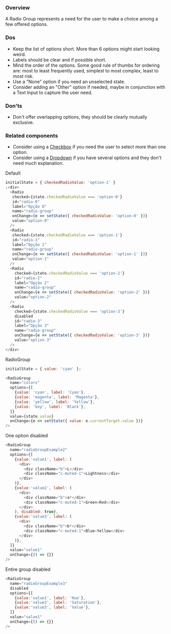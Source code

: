 ### Overview
A Radio Group represents a need for the user to make a choice among a few offered options. 

### Dos
- Keep the list of options short. More than 6 options might start looking weird. 
- Labels should be clear and if possible short.
- Mind the order of the options. Some good rule of thumbs for ordering are: most to least frequently used, simplest to most complex, least to most risk.
- Use a "None" option if you need an unselected state.
- Consider adding an "Other" option if needed, maybe in conjunction with a Text Input to capture the user need.

### Don'ts
- Don't offer overlapping options, they should be clearly mutually exclusive.

### Related components
- Consider using a <a href="#checkbox">Checkbox</a> if you need the user to select more than one option.
- Consider using a <a href="#dropdown">Dropdown</a> if you have several options and they don't need much explanation.


Default

```js
initialState = { checkedRadioValue: 'option-1' }
;<div>
  <Radio
   checked={state.checkedRadioValue === 'option-0'}
   id="radio-0"
   label="Opção 0"
   name="radio-group"
   onChange={e => setState({ checkedRadioValue: 'option-0' })}
   value="option-0"
  />
  <Radio
   checked={state.checkedRadioValue === 'option-1'}
   id="radio-1"
   label="Opção 1"
   name="radio-group"
   onChange={e => setState({ checkedRadioValue: 'option-1' })}
   value="option-1"        
  />
  <Radio
    checked={state.checkedRadioValue === 'option-2'}
    id="radio-2"
    label="Opção 2"
    name="radio-group"
    onChange={e => setState({ checkedRadioValue: 'option-2' })}
    value="option-2"
  />
  <Radio
    checked={state.checkedRadioValue === 'option-3'}
    disabled
    id="radio-3"
    label="Opção 3"
    name="radio-group"
    onChange={e => setState({ checkedRadioValue: 'option-3' })}
    value="option-3"
  />
</div>
```

RadioGroup

```js
initialState = { value: 'cyan' };

<RadioGroup
  name="colors"
  options={[
    {value: 'cyan', label: 'Cyan'},
    {value: 'magenta', label: 'Magenta'},
    {value: 'yellow', label: 'Yellow'},
    {value: 'key', label: 'Black'},
  ]}
  value={state.value}
  onChange={e => setState({ value: e.currentTarget.value })}
/>
```

One option disabled

```js
<RadioGroup
  name="radioGroupExample2"
  options={[
    {value:'value1', label: (
      <div>
        <div className="b">L</div>
        <div className="c-muted-1">Lightness</div>
      </div>
    )},
    {value:'value2', label: (
      <div>
        <div className="b">a*</div>
        <div className="c-muted-1">Green–Red</div>
      </div>
    ), disabled: true},
    {value:'value3', label: (
      <div>
        <div className="b">b*</div>
        <div className="c-muted-1">Blue–Yellow</div>
      </div>
    )},
  ]}
  value="value1"
  onChange={() => {}}
/>
```

Entire group disabled

```js
<RadioGroup
  name="radioGroupExample3"
  disabled
  options={[
    {value:'value1', label: 'Hue'},
    {value:'value2', label: 'Saturation'},
    {value:'value3', label: 'Value'},
  ]}
  value="value1"
  onChange={() => {}}
/>
```